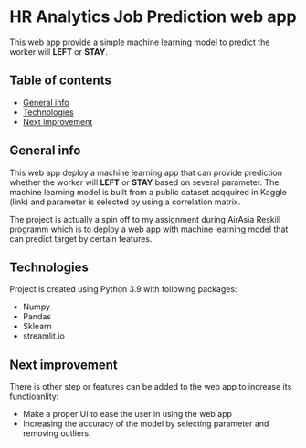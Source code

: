 # HR Analytics Job Prediction web app
This web app provide a simple machine learning model to predict the worker will **LEFT** or **STAY**.

## Table of contents
* [General info](#general-info)
* [Technologies](#technologies)
* [Next improvement](#next-improvement)

## General info
This web app deploy a machine learning app that can provide prediction whether the worker will **LEFT** or **STAY** based on several parameter.
The machine learning model is built from a public dataset acqquired in Kaggle (link) and parameter is selected by using a correlation matrix.

The project is actually a spin off to my assignment during AirAsia Reskill programm which is to deploy a web app with machine learning model that can predict target by certain features.
	
## Technologies
Project is created using Python 3.9 with following packages:
* Numpy
* Pandas
* Sklearn
* streamlit.io

## Next improvement
There is other step or features can be added to the web app to increase its functioanlity:
* Make a proper UI to ease the user in using the web app
* Increasing the accuracy of the model by selecting parameter and removing outliers.

